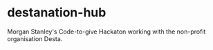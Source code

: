 # destanation-hub
Morgan Stanley's Code-to-give Hackaton working with the non-profit organisation Desta. 
